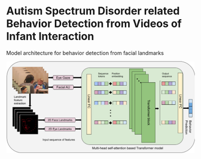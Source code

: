 # Autism Spectrum Disorder related Behavior Detection from Videos of Infant Interaction
Model architecture for behavior detection from facial landmarks 

![smile detection.png](smile%20detection.png)



